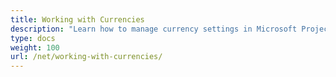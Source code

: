 ```yaml
---
title: Working with Currencies
description: "Learn how to manage currency settings in Microsoft Project files using Aspose.Tasks for .NET."
type: docs
weight: 100
url: /net/working-with-currencies/
---
```

